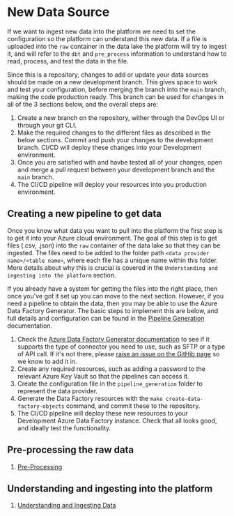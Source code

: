 # New Data Source

If we want to ingest new data into the platform we need to set the configuration so the platform can understand this new data. If a file is uploaded into the `raw` container in the data lake the platform will try to ingest it, and will refer to the `dbt` and `pre_process` information to understand how to read, process, and test the data in the file.

Since this is a repository, changes to add or update your data sources should be made on a new development branch. This gives space to work and test your configuration, before merging the branch into the `main` branch, making the code production ready. This branch can be used for changes in all of the 3 sections below, and the overall steps are:

1. Create a new branch on the repository, wither through the DevOps UI or through your git CLI.
1. Make the required changes to the different files as described in the below sections. Commit and push your changes to the development branch. CI/CD will deploy these changes into your Development environment.
1. Once you are satisfied with and havbe tested all of your changes, open and merge a pull request between your development branch and the `main` branch.
1. The CI/CD pipeline will deploy your resources into you production environment.

## Creating a new pipeline to get data

Once you know what data you want to pull into the platform the first step is to get it into your Azure cloud environment. The goal of this step is to get files (.csv, .json) into the `raw` container of the data lake so that they can be ingested. The files need to be added to the folder path `<data provider name>/<table name>`, where each file has a unique name within this folder. More details about why this is crucial is covered in the `Understanding and ingesting into the platform` section.

If you already have a system for getting the files into the right place, then once you've got it set up you can move to the next section. However, if you need a pipeline to obtain the data, then you may be able to use the Azure Data Factory Generator. The basic steps to implement this are below, and full details and configuration can be found in the [Pipeline Generation](./pipeline_generation.md) documentation.

1. Check the [Azure Data Factory Generator documentation](https://github.com/ingenii-solutions/azure-data-factory-generator/blob/main/docs/user/ADFGUSAGE.md) to see if it supports the type of connector you need to use, such as SFTP or a type of API call. If it's not there, please [raise an issue on the GitHib page](https://github.com/ingenii-solutions/azure-data-factory-generator/issues) so we know to add it in.
1. Create any required resources, such as adding a password to the relevant Azure Key Vault so that the pipelines can access it.
1. Create the configuration file in the `pipeline_generation` folder to represent the data provider.
1. Generate the Data Factory resources with the `make create-data-factory-objects` command, and commit these to the repository.
1. The CI/CD pipeline will deploy these new resources to your Development Azure Data Factory instance. Check that all looks good, and ideally test the functionality.

## Pre-processing the raw data

1. [Pre-Processing](./pre_process.md)

## Understanding and ingesting into the platform

1. [Understanding and Ingesting Data](./understanding_and_ingesting_data.md)